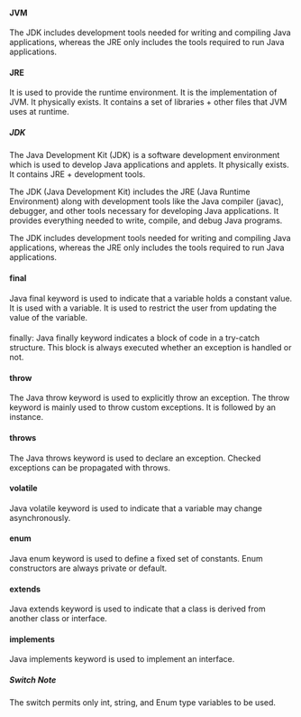 #### JVM
The JDK includes development tools needed for writing and compiling Java applications, whereas the JRE only includes the tools required to run Java applications.

#### JRE
It is used to provide the runtime environment. It is the implementation of JVM. It physically exists. It contains a set of libraries + other files that JVM uses at runtime.

##### JDK
The Java Development Kit (JDK) is a software development environment which is used to develop Java applications and applets. It physically exists. It contains JRE + development tools.

The JDK (Java Development Kit) includes the JRE (Java Runtime Environment) along with development tools like the Java compiler (javac), debugger, and other tools necessary for developing Java applications. It provides everything needed to write, compile, and debug Java programs.

The JDK includes development tools needed for writing and compiling Java applications, whereas the JRE only includes the tools required to run Java applications.


#### final
Java final keyword is used to indicate that a variable holds a constant value. It is used with a variable. It is used to restrict the user from updating the value of the variable.

#### 
finally: Java finally keyword indicates a block of code in a try-catch structure. This block is always executed whether an exception is handled or not.

#### throw
 The Java throw keyword is used to explicitly throw an exception. The throw keyword is mainly used to throw custom exceptions. It is followed by an instance.


#### throws
 The Java throws keyword is used to declare an exception. Checked exceptions can be propagated with throws.

#### volatile
 Java volatile keyword is used to indicate that a variable may change asynchronously.

#### enum
 Java enum keyword is used to define a fixed set of constants. Enum constructors are always private or default.
#### extends
 Java extends keyword is used to indicate that a class is derived from another class or interface.

#### implements
Java implements keyword is used to implement an interface.

##### Switch Note
The switch permits only int, string, and Enum type variables to be used.